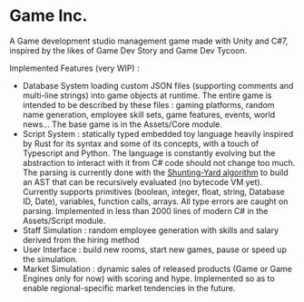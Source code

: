 # Game Inc.

A Game development studio management game made with Unity and C#7, inspired by the likes of Game Dev Story and Game Dev Tycoon.

Implemented Features (very WIP) :
- Database System loading custom JSON files (supporting comments and multi-line strings) into game objects at runtime. 
The entire game is intended to be described by these files : gaming platforms, random name generation, employee skill sets, game features, events, world news...
The base game is in the Assets/Core module.
- Script System : statically typed embedded toy language heavily inspired by Rust for its syntax and some of its concepts, with a touch of Typescript and Python. The language is constantly evolving but the abstraction to interact with it from C# code should not change too much. The parsing is currently done with the [Shunting-Yard algorithm] to build an AST that can be recursively evaluated (no bytecode VM yet).
Currently supports primitives (boolean, integer, float, string, Database ID, Date), variables, function calls, arrays. All type errors are caught on parsing.
Implemented in less than 2000 lines of modern C# in the Assets/Script module.
- Staff Simulation : random employee generation with skills and salary derived from the hiring method
- User Interface : build new rooms, start new games, pause or speed up the simulation.
- Market Simulation : dynamic sales of released products (Game or Game Engines only for now) with scoring and hype.
Implemented so as to enable regional-specific market tendencies in the future.

[Shunting-Yard algorithm]: https://www.wikiwand.com/en/Shunting-yard_algorithm
